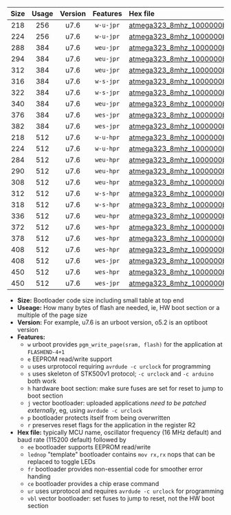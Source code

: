 |Size|Usage|Version|Features|Hex file|
|:-:|:-:|:-:|:-:|:--|
|218|256|u7.6|`w-u-jpr`|[atmega323_8mhz_1000000bps_ur_vbl.hex](https://raw.githubusercontent.com/stefanrueger/urboot/main/bootloaders/atmega323/fcpu_8mhz/1000000_bps/atmega323_8mhz_1000000bps_ur_vbl.hex)|
|224|256|u7.6|`w-u-jpr`|[atmega323_8mhz_1000000bps_lednop_ur_vbl.hex](https://raw.githubusercontent.com/stefanrueger/urboot/main/bootloaders/atmega323/fcpu_8mhz/1000000_bps/atmega323_8mhz_1000000bps_lednop_ur_vbl.hex)|
|288|384|u7.6|`weu-jpr`|[atmega323_8mhz_1000000bps_ee_ur_vbl.hex](https://raw.githubusercontent.com/stefanrueger/urboot/main/bootloaders/atmega323/fcpu_8mhz/1000000_bps/atmega323_8mhz_1000000bps_ee_ur_vbl.hex)|
|294|384|u7.6|`weu-jpr`|[atmega323_8mhz_1000000bps_ee_lednop_ur_vbl.hex](https://raw.githubusercontent.com/stefanrueger/urboot/main/bootloaders/atmega323/fcpu_8mhz/1000000_bps/atmega323_8mhz_1000000bps_ee_lednop_ur_vbl.hex)|
|312|384|u7.6|`weu-jpr`|[atmega323_8mhz_1000000bps_ee_lednop_fr_ur_vbl.hex](https://raw.githubusercontent.com/stefanrueger/urboot/main/bootloaders/atmega323/fcpu_8mhz/1000000_bps/atmega323_8mhz_1000000bps_ee_lednop_fr_ur_vbl.hex)|
|316|384|u7.6|`w-s-jpr`|[atmega323_8mhz_1000000bps_vbl.hex](https://raw.githubusercontent.com/stefanrueger/urboot/main/bootloaders/atmega323/fcpu_8mhz/1000000_bps/atmega323_8mhz_1000000bps_vbl.hex)|
|322|384|u7.6|`w-s-jpr`|[atmega323_8mhz_1000000bps_lednop_vbl.hex](https://raw.githubusercontent.com/stefanrueger/urboot/main/bootloaders/atmega323/fcpu_8mhz/1000000_bps/atmega323_8mhz_1000000bps_lednop_vbl.hex)|
|340|384|u7.6|`weu-jpr`|[atmega323_8mhz_1000000bps_ee_lednop_fr_ce_ur_vbl.hex](https://raw.githubusercontent.com/stefanrueger/urboot/main/bootloaders/atmega323/fcpu_8mhz/1000000_bps/atmega323_8mhz_1000000bps_ee_lednop_fr_ce_ur_vbl.hex)|
|376|384|u7.6|`wes-jpr`|[atmega323_8mhz_1000000bps_ee_vbl.hex](https://raw.githubusercontent.com/stefanrueger/urboot/main/bootloaders/atmega323/fcpu_8mhz/1000000_bps/atmega323_8mhz_1000000bps_ee_vbl.hex)|
|382|384|u7.6|`wes-jpr`|[atmega323_8mhz_1000000bps_ee_lednop_vbl.hex](https://raw.githubusercontent.com/stefanrueger/urboot/main/bootloaders/atmega323/fcpu_8mhz/1000000_bps/atmega323_8mhz_1000000bps_ee_lednop_vbl.hex)|
|218|512|u7.6|`w-u-hpr`|[atmega323_8mhz_1000000bps_ur.hex](https://raw.githubusercontent.com/stefanrueger/urboot/main/bootloaders/atmega323/fcpu_8mhz/1000000_bps/atmega323_8mhz_1000000bps_ur.hex)|
|224|512|u7.6|`w-u-hpr`|[atmega323_8mhz_1000000bps_lednop_ur.hex](https://raw.githubusercontent.com/stefanrueger/urboot/main/bootloaders/atmega323/fcpu_8mhz/1000000_bps/atmega323_8mhz_1000000bps_lednop_ur.hex)|
|284|512|u7.6|`weu-hpr`|[atmega323_8mhz_1000000bps_ee_ur.hex](https://raw.githubusercontent.com/stefanrueger/urboot/main/bootloaders/atmega323/fcpu_8mhz/1000000_bps/atmega323_8mhz_1000000bps_ee_ur.hex)|
|290|512|u7.6|`weu-hpr`|[atmega323_8mhz_1000000bps_ee_lednop_ur.hex](https://raw.githubusercontent.com/stefanrueger/urboot/main/bootloaders/atmega323/fcpu_8mhz/1000000_bps/atmega323_8mhz_1000000bps_ee_lednop_ur.hex)|
|308|512|u7.6|`weu-hpr`|[atmega323_8mhz_1000000bps_ee_lednop_fr_ur.hex](https://raw.githubusercontent.com/stefanrueger/urboot/main/bootloaders/atmega323/fcpu_8mhz/1000000_bps/atmega323_8mhz_1000000bps_ee_lednop_fr_ur.hex)|
|312|512|u7.6|`w-s-hpr`|[atmega323_8mhz_1000000bps.hex](https://raw.githubusercontent.com/stefanrueger/urboot/main/bootloaders/atmega323/fcpu_8mhz/1000000_bps/atmega323_8mhz_1000000bps.hex)|
|318|512|u7.6|`w-s-hpr`|[atmega323_8mhz_1000000bps_lednop.hex](https://raw.githubusercontent.com/stefanrueger/urboot/main/bootloaders/atmega323/fcpu_8mhz/1000000_bps/atmega323_8mhz_1000000bps_lednop.hex)|
|336|512|u7.6|`weu-hpr`|[atmega323_8mhz_1000000bps_ee_lednop_fr_ce_ur.hex](https://raw.githubusercontent.com/stefanrueger/urboot/main/bootloaders/atmega323/fcpu_8mhz/1000000_bps/atmega323_8mhz_1000000bps_ee_lednop_fr_ce_ur.hex)|
|372|512|u7.6|`wes-hpr`|[atmega323_8mhz_1000000bps_ee.hex](https://raw.githubusercontent.com/stefanrueger/urboot/main/bootloaders/atmega323/fcpu_8mhz/1000000_bps/atmega323_8mhz_1000000bps_ee.hex)|
|378|512|u7.6|`wes-hpr`|[atmega323_8mhz_1000000bps_ee_lednop.hex](https://raw.githubusercontent.com/stefanrueger/urboot/main/bootloaders/atmega323/fcpu_8mhz/1000000_bps/atmega323_8mhz_1000000bps_ee_lednop.hex)|
|408|512|u7.6|`wes-hpr`|[atmega323_8mhz_1000000bps_ee_lednop_fr.hex](https://raw.githubusercontent.com/stefanrueger/urboot/main/bootloaders/atmega323/fcpu_8mhz/1000000_bps/atmega323_8mhz_1000000bps_ee_lednop_fr.hex)|
|408|512|u7.6|`wes-jpr`|[atmega323_8mhz_1000000bps_ee_lednop_fr_vbl.hex](https://raw.githubusercontent.com/stefanrueger/urboot/main/bootloaders/atmega323/fcpu_8mhz/1000000_bps/atmega323_8mhz_1000000bps_ee_lednop_fr_vbl.hex)|
|450|512|u7.6|`wes-hpr`|[atmega323_8mhz_1000000bps_ee_lednop_fr_ce.hex](https://raw.githubusercontent.com/stefanrueger/urboot/main/bootloaders/atmega323/fcpu_8mhz/1000000_bps/atmega323_8mhz_1000000bps_ee_lednop_fr_ce.hex)|
|450|512|u7.6|`wes-jpr`|[atmega323_8mhz_1000000bps_ee_lednop_fr_ce_vbl.hex](https://raw.githubusercontent.com/stefanrueger/urboot/main/bootloaders/atmega323/fcpu_8mhz/1000000_bps/atmega323_8mhz_1000000bps_ee_lednop_fr_ce_vbl.hex)|

- **Size:** Bootloader code size including small table at top end
- **Useage:** How many bytes of flash are needed, ie, HW boot section or a multiple of the page size
- **Version:** For example, u7.6 is an urboot version, o5.2 is an optiboot version
- **Features:**
  + `w` urboot provides `pgm_write_page(sram, flash)` for the application at `FLASHEND-4+1`
  + `e` EEPROM read/write support
  + `u` uses urprotocol requiring `avrdude -c urclock` for programming
  + `s` uses skeleton of STK500v1 protocol; `-c urclock` and `-c arduino` both work
  + `h` hardware boot section: make sure fuses are set for reset to jump to boot section
  + `j` vector bootloader: uploaded applications *need to be patched externally*, eg, using `avrdude -c urclock`
  + `p` bootloader protects itself from being overwritten
  + `r` preserves reset flags for the application in the register R2
- **Hex file:** typically MCU name, oscillator frequency (16 MHz default) and baud rate (115200 default) followed by
  + `ee` bootloader supports EEPROM read/write
  + `lednop` "template" bootloader contains `mov rx,rx` nops that can be replaced to toggle LEDs
  + `fr` bootloader provides non-essential code for smoother error handing
  + `ce` bootloader provides a chip erase command
  + `ur` uses urprotocol and requires `avrdude -c urclock` for programming
  + `vbl` vector bootloader: set fuses to jump to reset, not the HW boot section
